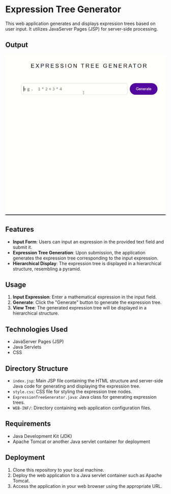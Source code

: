 # Expression Tree Generator

This web application generates and displays expression trees based on user input. It utilizes JavaServer Pages (JSP) for server-side processing.
## Output
![image](output.gif)
## Features

- **Input Form**: Users can input an expression in the provided text field and submit it.
- **Expression Tree Generation**: Upon submission, the application generates the expression tree corresponding to the input expression.
- **Hierarchical Display**: The expression tree is displayed in a hierarchical structure, resembling a pyramid.

## Usage

1. **Input Expression**: Enter a mathematical expression in the input field.
2. **Generate**: Click the "Generate" button to generate the expression tree.
3. **View Tree**: The generated expression tree will be displayed in a hierarchical structure.

## Technologies Used

- JavaServer Pages (JSP)
- Java Servlets
- CSS

## Directory Structure

- `index.jsp`: Main JSP file containing the HTML structure and server-side Java code for generating and displaying the expression tree.
- `style.css`: CSS file for styling the expression tree nodes.
- `ExpressionTreeGenerator.java`: Java class for generating expression trees.
- `WEB-INF/`: Directory containing web application configuration files.

## Requirements

- Java Development Kit (JDK)
- Apache Tomcat or another Java servlet container for deployment

## Deployment

1. Clone this repository to your local machine.
2. Deploy the web application to a Java servlet container such as Apache Tomcat.
3. Access the application in your web browser using the appropriate URL.

